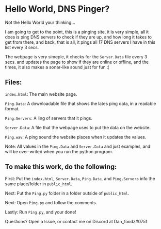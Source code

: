 # Hello World, DNS Pinger?
Not the Hello World your thinking...

I am going to get to the point, this is a pinging site, it is very simple, all it does is ping DNS servers to check if they are up, and how long it takes to get from there, and back, that is all, it pings all 17 DNS servers I have in this list every 3 secs.

The webpage is very simeple, it checks for the `Server.Data` file every 3 secs. and updates the page to show if they are online or offline, and the times, it also makes a sonar-like sound just for fun :)

## Files:

`index.html`: The main website page.

`Ping.Data`: A downloadable file that shows the lates ping data, in a readable format.

`Ping.Servers`: A ling of servers that it pings.

`Server.Data`: A file that the webpage uses to put the data on the website.

`Ping.wav`: A ping sound the website places when it updates the values.

Note: All values in the `Ping.Data` and `Server.Data` and just examples, and will be over-writed when you run the python program.

## To make this work, do the following:

First: Put the `index.html`, `Server.Data`, `Ping.Data`, and `Ping.Servers` info the same place/folder in `public_html`.

Next: Put the `Ping.py` folder in a folder outside of `public_html`.

Next: Open `Ping.py` and follow the comments.

Lastly: Run `Ping.py`, and your done!

Questions? Open a Issue, or contact me on Discord at Dan_foodz#0751
